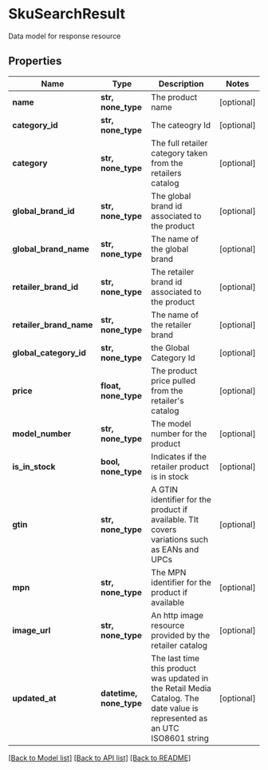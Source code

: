 # SkuSearchResult

Data model for response resource

## Properties
Name | Type | Description | Notes
------------ | ------------- | ------------- | -------------
**name** | **str, none_type** | The product name | [optional] 
**category_id** | **str, none_type** | The cateogry Id | [optional] 
**category** | **str, none_type** | The full retailer category taken from the retailers catalog | [optional] 
**global_brand_id** | **str, none_type** | The global brand id associated to the product | [optional] 
**global_brand_name** | **str, none_type** | The name of the global brand | [optional] 
**retailer_brand_id** | **str, none_type** | The retailer brand id associated to the product | [optional] 
**retailer_brand_name** | **str, none_type** | The name of the retailer brand | [optional] 
**global_category_id** | **str, none_type** | the Global Category Id | [optional] 
**price** | **float, none_type** | The product price pulled from the retailer&#39;s catalog | [optional] 
**model_number** | **str, none_type** | The model number for the product | [optional] 
**is_in_stock** | **bool, none_type** | Indicates if the retailer product is in stock | [optional] 
**gtin** | **str, none_type** | A GTIN identifier for the product if available.  TIt covers variations such as EANs and UPCs | [optional] 
**mpn** | **str, none_type** | The MPN identifier for the product if available | [optional] 
**image_url** | **str, none_type** | An http image resource provided by the retailer catalog | [optional] 
**updated_at** | **datetime, none_type** | The last time this product was updated in the Retail Media Catalog.  The date value is represented as an UTC ISO8601 string | [optional] 

[[Back to Model list]](../README.md#documentation-for-models) [[Back to API list]](../README.md#documentation-for-api-endpoints) [[Back to README]](../README.md)


